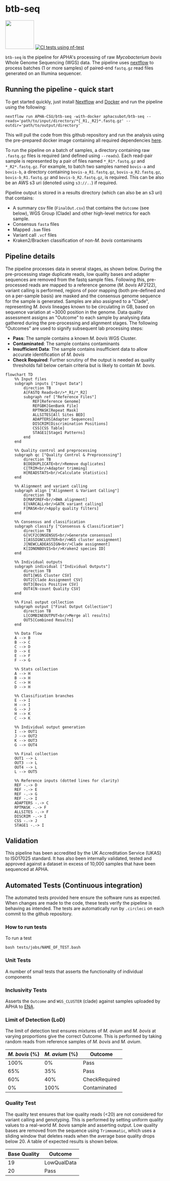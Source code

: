 # **btb-seq**

<img src="https://user-images.githubusercontent.com/6979169/130202823-9a2484d0-c13f-4d86-9685-4bfe04bbf8c2.png" width="90"> [![CI tests using nf-test](https://github.com/APHA-CSU/btb-seq/workflows/btb-seq%20CI/badge.svg)](https://github.com/APHA-CSU/btb-seq/actions)

`btb-seq` is the pipeline for APHA's processing of raw *Mycobacterium bovis* Whole Genome Sequencing (WGS) data. The pipeline uses [nextflow](https://www.nextflow.io/docs/latest/getstarted.html) to process batches (1 or more samples) of paired-end `fastq.gz` read files generated on an Illumina sequencer. 

## Running the pipeline - quick start

To get started quickly, just install [Nextflow](https://www.nextflow.io/) and [Docker](https://www.docker.com/) and run the pipeline using the following:

```
nextflow run APHA-CSU/btb-seq -with-docker aphacsubot/btb-seq --reads='path/to/input/directory/*{_R1,_R2}*.fastq.gz' --outdir='path/to/output/directory'
```

This will pull the code from this github repository and run the analysis using the pre-prepared docker image containing all required dependencies [here](https://hub.docker.com/r/aphacsubot/btb-seq).

To run the pipeline on a batch of samples, a directory containing raw `.fastq.gz` files is required (and defined using `--reads`). Each read-pair sample is represented by a pair of files named `*_R1*.fastq.gz` and `*_R2*.fastq.gz`. For example, to batch two samples named `bovis-a` and `bovis-b`, a directory containing `bovis-a_R1.fastq.gz`, `bovis-a_R2.fastq.gz`, `bovis-b_R1.fastq.gz` and `bovis-b_R2.fastq.gz`, is required.  This can be also be an AWS s3 uri (denoted using `s3://..`) if required.

Pipeline output is stored in a results directory (which can also be an s3 uri) that contains:
- A summary csv file (`FinalOut.csv`) that contains the `Outcome` (see below), WGS Group (Clade) and other high-level metrics for each sample. 
- Consensus `fasta` files
- Mapped `.bam` files
- Variant call `.vcf` files
- Kraken2/Bracken classification of non-*M. bovis* contaminants

## Pipeline details

The pipeline processes data in several stages, as shown below. During the pre-processing stage duplicate reads, low quality bases and adapter sequences are removed from the fastq sample files. Following this, pre-processed reads are mapped to a reference genome (*M. bovis* AF2122), variant calling is performed, regions of poor mapping (both pre-defined and on a per-sample basis) are masked and the consensus genome sequence for the sample is generated.  Samples are also assigned to a "Clade", representing *M. bovis* lineages known to be circulating in GB, based on sequence variation at ~3000 position in the genome.  Data quality assessment assigns an "Outcome" to each sample by analysing data gathered during the pre-processing and alignment stages. The following "Outcomes" are used to signify subsequent lab processing steps:

- **Pass**: The sample contains a known *M. bovis* WGS Cluster.
- **Contaminated**: The sample contains contaminants
- **Insufficient Data**: The sample contains insufficient data to allow accurate identification of *M. bovis* 
- **Check Required**: Further scrutiny of the output is needed as quality thresholds fall below certain criteria but is likely to contain *M. bovis*.  

```mermaid
flowchart TD
    %% Input files
    subgraph inputs ["Input Data"]
        direction TB
        A[FASTQ Reads<br/>*_R1/*_R2]
        subgraph ref ["Reference Files"]
            REF[Reference Genome]
            REFGBK[GenBank File]
            RPTMASK[Repeat Mask]
            ALLSITES[All Sites BED]
            ADAPTERS[Adapter Sequences]
            DISCRIM[Discrimination Positions]
            CSS[CSS Table]
            STAGE1[Stage1 Patterns]
        end
    end
    
    %% Quality control and preprocessing
    subgraph qc ["Quality Control & Preprocessing"]
        direction TB
        B[DEDUPLICATE<br/>Remove duplicates]
        C[TRIM<br/>Adapter trimming]
        H[READSTATS<br/>Calculate statistics]
    end
    
    %% Alignment and variant calling
    subgraph align ["Alignment & Variant Calling"]
        direction TB
        D[MAP2REF<br/>BWA alignment]
        E[VARCALL<br/>GATK variant calling]
        F[MASK<br/>Apply quality filters]
    end
    
    %% Consensus and classification
    subgraph classify ["Consensus & Classification"]
        direction TB
        G[VCF2CONSENSUS<br/>Generate consensus]
        I[ASSIGNCLUSTER<br/>WGS cluster assignment]
        J[NEWCLADEASSIGN<br/>Clade assignment]
        K[IDNONBOVIS<br/>Kraken2 species ID]
    end
    
    %% Individual outputs
    subgraph individual ["Individual Outputs"]
        direction TB
        OUT1[WGS Cluster CSV]
        OUT2[Clade Assignment CSV]
        OUT3[Bovis Positive CSV]
        OUT4[N-count Quality CSV]
    end
    
    %% Final output collection
    subgraph output ["Final Output Collection"]
        direction TB
        L[COMBINEOUTPUT<br/>Merge all results]
        OUT5[Combined Results]
    end
    
    %% Data flow
    A --> B
    B --> C
    C --> D
    D --> E
    E --> F
    F --> G
    
    %% Stats collection
    A --> H
    B --> H
    C --> H
    D --> H
    
    %% Classification branches
    E --> I
    H --> I
    G --> J
    H --> K
    C --> K
    
    %% Individual output generation
    I --> OUT1
    J --> OUT2
    K --> OUT3
    G --> OUT4
    
    %% Final collection
    OUT1 --> L
    OUT3 --> L
    OUT4 --> L
    L --> OUT5
    
    %% Reference inputs (dotted lines for clarity)
    REF -.-> D
    REF -.-> E
    REF -.-> G
    REF -.-> I
    ADAPTERS -.-> C
    RPTMASK -.-> F
    ALLSITES -.-> F
    DISCRIM -.-> I
    CSS -.-> J
    STAGE1 -.-> I
```

## Validation

This pipeline has been accredited by the UK Accreditation Service (UKAS) to ISO17025 standard. It has also been internally validated, tested and approved against a dataset in excess of 10,000 samples that have been sequenced at APHA.


## Automated Tests (Continuous integration)

The automated tests provided here ensure the software runs as expected. When changes are made to the code, these tests verify the pipeline is behaving as intended. The tests are automatically run by `.circleci` on each commit to the github repository. 

### How to run tests

To run a test
```
bash tests/jobs/NAME_OF_TEST.bash
```

### Unit Tests

A number of small tests that asserts the functionality of individual components

### Inclusivity Tests

Asserts the `Outcome` and `WGS_CLUSTER` (clade) against samples uploaded by APHA to [ENA](https://www.ebi.ac.uk/ena/browser/view/PRJEB40340). 

### Limit of Detection (LoD)

The limit of detection test ensures mixtures of *M. avium* and *M. bovis* at varying proportions give the correct Outcome. This is performed by taking random reads from reference samples of *M. bovis* and *M. avium*.

| *M. bovis* (%) | *M. avium* (%) | Outcome |
| ------------- | ------------- | ------------- | 
| 100%   | 0% | Pass | 
| 65%   | 35% | Pass | 
| 60%   | 40% | CheckRequired | 
| 0%   | 100% | Contaminated | 

### Quality Test

The quality test ensures that low quality reads (<20) are not considered for variant calling and genotyping. This is performed by setting uniform quality values to a real-world *M. bovis* sample and asserting output. Low quality bases are removed from the sequence using `Trimmomatic`, which uses a sliding window that deletes reads when the average base quality drops below 20. A table of expected results is shown below.

| Base Quality | Outcome | 
| ------------- | ------------- | 
| 19   | LowQualData | 
| 20   | Pass | 
